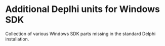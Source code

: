 # Additional Deplhi units for Windows SDK

Collection of various  Windows SDK parts missing in the standard Delphi installation.

